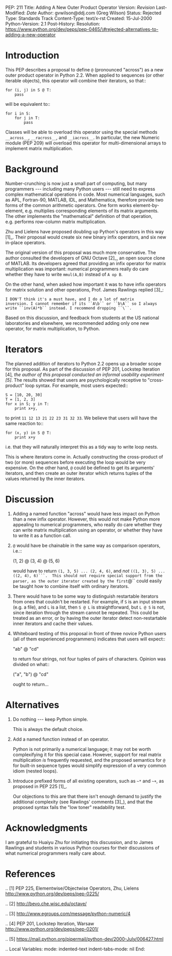PEP: 211 Title: Adding A New Outer Product Operator Version: $Revision$
Last-Modified: $Date$ Author: gvwilson\@ddj.com (Greg Wilson) Status:
Rejected Type: Standards Track Content-Type: text/x-rst Created:
15-Jul-2000 Python-Version: 2.1 Post-History: Resolution:
https://www.python.org/dev/peps/pep-0465/\#rejected-alternatives-to-adding-a-new-operator

Introduction
============

This PEP describes a proposal to define `@` (pronounced "across") as a
new outer product operator in Python 2.2. When applied to sequences (or
other iterable objects), this operator will combine their iterators, so
that::

    for (i, j) in S @ T:
        pass

will be equivalent to::

    for i in S:
        for j in T:
            pass

Classes will be able to overload this operator using the special methods
`__across__`, `__racross__`, and `__iacross__`. In particular, the new
Numeric module (PEP 209) will overload this operator for
multi-dimensional arrays to implement matrix multiplication.

Background
==========

Number-crunching is now just a small part of computing, but many
programmers --- including many Python users --- still need to express
complex mathematical operations in code. Most numerical languages, such
as APL, Fortran-90, MATLAB, IDL, and Mathematica, therefore provide two
forms of the common arithmetic operators. One form works
element-by-element, e.g. multiplies corresponding elements of its matrix
arguments. The other implements the "mathematical" definition of that
operation, e.g. performs row-column matrix multiplication.

Zhu and Lielens have proposed doubling up Python's operators in this way
\[1\]\_. Their proposal would create six new binary infix operators, and
six new in-place operators.

The original version of this proposal was much more conservative. The
author consulted the developers of GNU Octave \[2\]\_, an open source
clone of MATLAB. Its developers agreed that providing an infix operator
for matrix multiplication was important: numerical programmers really do
care whether they have to write `mmul(A,B)` instead of `A op B`.

On the other hand, when asked how important it was to have infix
operators for matrix solution and other operations, Prof. James Rawlings
replied \[3\]\_:

    I DON'T think it's a must have, and I do a lot of matrix
    inversion. I cannot remember if its ``A\b`` or ``b\A`` so I always
    write ``inv(A)*b`` instead. I recommend dropping ``\``.

Based on this discussion, and feedback from students at the US national
laboratories and elsewhere, we recommended adding only one new operator,
for matrix multiplication, to Python.

Iterators
=========

The planned addition of iterators to Python 2.2 opens up a broader scope
for this proposal. As part of the discussion of PEP 201, Lockstep
Iteration \[4\]*, the author of this proposal conducted an informal
usability experiment \[5\]*. The results showed that users are
psychologically receptive to "cross-product" loop syntax. For example,
most users expected::

    S = [10, 20, 30]
    T = [1, 2, 3]
    for x in S; y in T:
        print x+y,

to print `11 12 13 21 22 23 31 32 33`. We believe that users will have
the same reaction to::

    for (x, y) in S @ T:
        print x+y

i.e. that they will naturally interpret this as a tidy way to write loop
nests.

This is where iterators come in. Actually constructing the cross-product
of two (or more) sequences before executing the loop would be very
expensive. On the other hand, `@` could be defined to get its arguments'
iterators, and then create an outer iterator which returns tuples of the
values returned by the inner iterators.

Discussion
==========

1.  Adding a named function "across" would have less impact on Python
    than a new infix operator. However, this would not make Python more
    appealing to numerical programmers, who really do care whether they
    can write matrix multiplication using an operator, or whether they
    have to write it as a function call.

2.  `@` would have be chainable in the same way as comparison operators,
    i.e.::

    (1, 2) @ (3, 4) @ (5, 6)

    would have to return `(1, 3, 5) ... (2, 4, 6)`, and *not*
    ```` ((1, 3), 5) ... ((2, 4), 6)```.  This should not require special support from the parser, as the outer iterator created by the first ````@\`\`
    could easily be taught how to combine itself with ordinary
    iterators.

3.  There would have to be some way to distinguish restartable iterators
    from ones that couldn't be restarted. For example, if `S` is an
    input stream (e.g. a file), and `L` is a list, then `S @ L` is
    straightforward, but `L @ S` is not, since iteration through the
    stream cannot be repeated. This could be treated as an error, or by
    having the outer iterator detect non-restartable inner iterators and
    cache their values.

4.  Whiteboard testing of this proposal in front of three novice Python
    users (all of them experienced programmers) indicates that users
    will expect::

    "ab" @ "cd"

    to return four strings, not four tuples of pairs of characters.
    Opinion was divided on what::

    ("a", "b") @ "cd"

    ought to return...

Alternatives
============

1.  Do nothing --- keep Python simple.

    This is always the default choice.

2.  Add a named function instead of an operator.

    Python is not primarily a numerical language; it may not be worth
    complexifying it for this special case. However, support for real
    matrix multiplication *is* frequently requested, and the proposed
    semantics for `@` for built-in sequence types would simplify
    expression of a very common idiom (nested loops).

3.  Introduce prefixed forms of all existing operators, such as `~*` and
    `~+`, as proposed in PEP 225 \[1\]\_.

    Our objections to this are that there isn't enough demand to justify
    the additional complexity (see Rawlings' comments \[3\]\_), and that
    the proposed syntax fails the "low toner" readability test.

Acknowledgments
===============

I am grateful to Huaiyu Zhu for initiating this discussion, and to James
Rawlings and students in various Python courses for their discussions of
what numerical programmers really care about.

References
==========

.. \[1\] PEP 225, Elementwise/Objectwise Operators, Zhu, Lielens
http://www.python.org/dev/peps/pep-0225/

.. \[2\] http://bevo.che.wisc.edu/octave/

.. \[3\] http://www.egroups.com/message/python-numeric/4

.. \[4\] PEP 201, Lockstep Iteration, Warsaw
http://www.python.org/dev/peps/pep-0201/

.. \[5\]
https://mail.python.org/pipermail/python-dev/2000-July/006427.html

.. Local Variables: mode: indented-text indent-tabs-mode: nil End:
